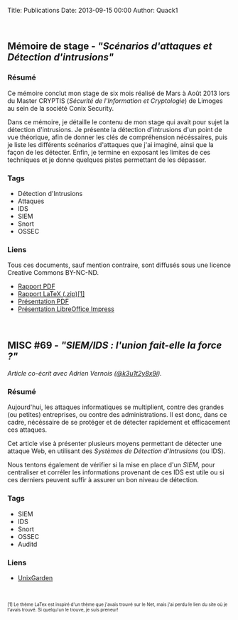 Title: Publications
Date: 2013-09-15 00:00
Author: Quack1

&nbsp;
## **Mémoire de stage - _"Scénarios d'attaques et Détection d'intrusions"_**

### Résumé

Ce mémoire conclut mon stage de six mois réalisé de Mars à Août 2013 lors du Master CRYPTIS (_Sécurité de l'Information et Cryptologie_) de Limoges au sein de la société Conix Security.

Dans ce mémoire, je détaille le contenu de mon stage qui avait pour sujet la détection d'intrusions. Je présente la détection d'intrusions d'un point de vue théorique, afin de donner les clés de compréhension nécéssaires, puis je liste les différents scénarios d'attaques que j'ai imaginé, ainsi que la façon de les détecter. Enfin, je termine en exposant les limites de ces techniques et je donne quelques pistes permettant de les dépasser.

### Tags

- Détection d'Intrusions
- Attaques
- IDS
- SIEM
- Snort
- OSSEC

### Liens

Tous ces documents, sauf mention contraire, sont diffusés sous une licence Creative Commons BY-NC-ND.

- [Rapport PDF](/static/upload/memoire_stage.pdf)
- [Rapport LaTeX (.zip)[1]](/static/upload/memoire_stage.zip)
- [Présentation PDF](/static/upload/presentation_memoire_stage.pdf)
- [Présentation LibreOffice Impress](/static/upload/presentation_memoire_stage.odp)

&nbsp;
## **MISC #69 - _"SIEM/IDS : l'union fait-elle la force ?"_**

_Article co-écrit avec Adrien Vernois ([@k3u1t2y8x9i](https://twitter.com/k3u1t2y8x9i))._

### Résumé

Aujourd'hui, les attaques informatiques se multiplient, contre des grandes (ou petites) entreprises, ou contre des administrations. Il est donc, dans ce cadre, nécéssaire de se protéger et de détecter rapidement et efficacement ces attaques.

Cet article vise à présenter plusieurs moyens permettant de détecter une attaque Web, en utilisant des _Systèmes de Détection d'Intrusions_ (ou IDS).

Nous tentons également de vérifier si la mise en place d'un _SIEM_, pour centraliser et corréler les informations provenant de ces IDS est utile ou si ces derniers peuvent suffir à assurer un bon niveau de détection.

### Tags

- SIEM
- IDS
- Snort
- OSSEC
- Auditd

### Liens

- [UnixGarden](http://boutique.ed-diamond.com/misc/495-misc69.html)

&nbsp;

<p style="font-size: 10px;">[1] Le thème LaTex est inspiré d'un thème que j'avais trouvé sur le Net, mais j'ai perdu le lien du site où je l'avais trouvé. Si quelqu'un le trouve, je suis preneur!</p>
